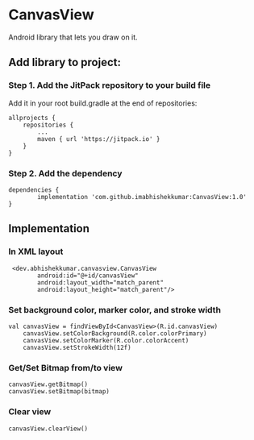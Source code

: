 # CanvasView
Android library that lets you draw on it.


## Add library to project:

### Step 1. Add the JitPack repository to your build file


Add it in your root build.gradle at the end of repositories:

	allprojects {
		repositories {
			...
			maven { url 'https://jitpack.io' }
		}
	}
### Step 2. Add the dependency

	dependencies {
	        implementation 'com.github.imabhishekkumar:CanvasView:1.0'
	}

## Implementation 

### In XML layout

	 <dev.abhishekkumar.canvasview.CanvasView
        	android:id="@+id/canvasView"
        	android:layout_width="match_parent"
        	android:layout_height="match_parent"/>

### Set background color, marker color, and stroke width

	val canvasView = findViewById<CanvasView>(R.id.canvasView)
        canvasView.setColorBackground(R.color.colorPrimary)
        canvasView.setColorMarker(R.color.colorAccent)
        canvasView.setStrokeWidth(12f)

### Get/Set Bitmap from/to view
	
 	canvasView.getBitmap()
	canvasView.setBitmap(bitmap)

### Clear view
	canvasView.clearView()
